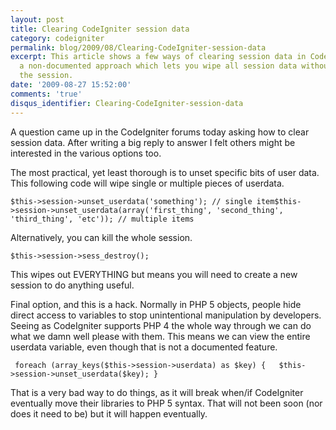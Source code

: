 ```yaml
---
layout: post
title: Clearing CodeIgniter session data
category: codeigniter
permalink: blog/2009/08/Clearing-CodeIgniter-session-data
excerpt: This article shows a few ways of clearing session data in CodeIgniter, including
  a non-documented approach which lets you wipe all session data without destroying
  the session.
date: '2009-08-27 15:52:00'
comments: 'true'
disqus_identifier: Clearing-CodeIgniter-session-data
---
```


A question came up in the CodeIgniter forums today asking how to clear session data. After writing a big reply to answer I felt others might be interested in the various options too.

The most practical, yet least thorough is to unset specific bits of user data. This following code will wipe single or multiple pieces of userdata.

`$this->session->unset_userdata('something'); // single item$this->session->unset_userdata(array('first_thing', 'second_thing', 'third_thing', 'etc')); // multiple items`

Alternatively, you can kill the whole session.

`$this->session->sess_destroy();`

This wipes out EVERYTHING but means you will need to create a new session to do anything useful.

Final option, and this is a hack. Normally in PHP 5 objects, people hide direct access to variables to stop unintentional manipulation by developers. Seeing as CodeIgniter supports PHP 4 the whole way through we can do what we damn well please with them. This means we can view the entire userdata variable, even though that is not a documented feature.

` foreach (array_keys($this->session->userdata) as $key) {   $this->session->unset_userdata($key); }`

That is a very bad way to do things, as it will break when/if CodeIgniter eventually move their libraries to PHP 5 syntax. That will not been soon (nor does it need to be) but it will happen eventually.

